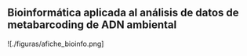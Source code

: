 ## Bioinformática aplicada al análisis de datos de metabarcoding de ADN ambiental

![./figuras/afiche_bioinfo.png]